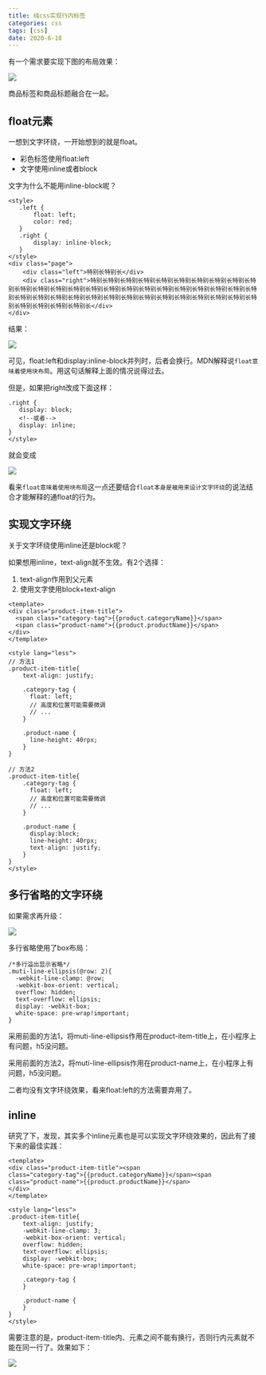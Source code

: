 ```yaml
---
title: 纯css实现行内标签
categories: css
tags: [css]
date: 2020-6-18
--- 
```


有一个需求要实现下图的布局效果：

![](https://gitee.com/ndrkjvmkl/picture/raw/master/2021-6-15/1623756154070-image.png)

商品标签和商品标题融合在一起。

## float元素

一想到文字环绕，一开始想到的就是float。
* 彩色标签使用float:left
* 文字使用inline或者block

文字为什么不能用inline-block呢？
```
<style>
   .left {
       float: left;
       color: red;
   }
   .right {
       display: inline-block;
   }
</style>
<div class="page">
    <div class="left">特别长特别长</div>
    <div class="right">特别长特别长特别长特别长特别长特别长特别长特别长特别长特别长特别长特别长特别长特别长特别长特别长特别长特别长特别长特别长特别长特别长特别长特别长特别长特别长特别长特别长特别长特别长特别长特别长特别长特别长特别长特别长特别长特别长特别长特别长特别长特别长</div>
</div>
```
结果：

![](https://gitee.com/ndrkjvmkl/picture/raw/master/2021-6-18/1623999303996-image.png)

可见，float:left和display:inline-block并列时，后者会换行。MDN解释说`float意味着使用块布局`。用这句话解释上面的情况说得过去。

但是，如果把right改成下面这样：
```
.right {
   display: block;
   <!--或者-->
   display: inline;
}
</style>
```
就会变成

![](https://gitee.com/ndrkjvmkl/picture/raw/master/2021-6-18/1623999523016-image.png)

看来`float意味着使用块布局`这一点还要结合`float本身是被用来设计文字环绕`的说法结合才能解释的通float的行为。

## 实现文字环绕

关于文字环绕使用inline还是block呢？

如果想用inline，text-align就不生效。有2个选择：
1. text-align作用到父元素
2. 使用文字使用block+text-align

```
<template>
<div class="product-item-title">
  <span class="category-tag">{{product.categoryName}}</span>
  <span class="product-name">{{product.productName}}</span>
</div>
</template>

<style lang="less">
// 方法1
.product-item-title{
    text-align: justify;

    .category-tag {
      float: left;
      // 高度和位置可能需要微调
      // ...
    }

    .product-name {
      line-height: 40rpx;
    }
}

// 方法2
.product-item-title{
    .category-tag {
      float: left;
      // 高度和位置可能需要微调
      // ...
    }

    .product-name {
      display:block;
      line-height: 40rpx;
      text-align: justify;
    }
}
</style>
```

## 多行省略的文字环绕
如果需求再升级：

![](https://gitee.com/ndrkjvmkl/picture/raw/master/2021-6-18/1623999965411-image.png)

多行省略使用了box布局：
```
/*多行溢出显示省略*/
.muti-line-ellipsis(@row: 2){
  -webkit-line-clamp: @row;
  -webkit-box-orient: vertical;
  overflow: hidden;
  text-overflow: ellipsis;
  display: -webkit-box;  
  white-space: pre-wrap!important;
}
```

采用前面的方法1，将muti-line-ellipsis作用在product-item-title上，在小程序上有问题，h5没问题。

采用前面的方法2，将muti-line-ellipsis作用在product-name上，在小程序上有问题，h5没问题。

二者均没有文字环绕效果，看来float:left的方法需要弃用了。

## inline

研究了下，发现，其实多个inline元素也是可以实现文字环绕效果的，因此有了接下来的最佳实践：

```
<template>
<div class="product-item-title"><span
class="category-tag">{{product.categoryName}}</span><span
class="product-name">{{product.productName}}</span>
</div>
</template>

<style lang="less">
.product-item-title{
    text-align: justify;
    -webkit-line-clamp: 3;
    -webkit-box-orient: vertical;
    overflow: hidden;
    text-overflow: ellipsis;
    display: -webkit-box;  
    white-space: pre-wrap!important;

    .category-tag {
    }

    .product-name {
    }
}
</style>
```

需要注意的是，product-item-title内、元素之间不能有换行，否则行内元素就不能在同一行了。效果如下：

![](https://gitee.com/ndrkjvmkl/picture/raw/master/2021-6-18/1624008388023-image.png)